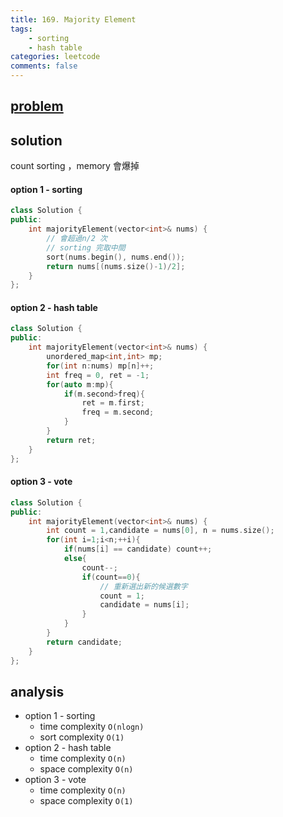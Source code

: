 ```yaml
---
title: 169. Majority Element
tags:  
    - sorting
    - hash table
categories: leetcode
comments: false
---
```



## [problem](https://leetcode.com/problems/majority-element/)

## solution 
count sorting ，memory 會爆掉

#### option 1 - sorting
```c++
class Solution {
public:
    int majorityElement(vector<int>& nums) {
        // 會超過n/2 次
        // sorting 完取中間
        sort(nums.begin(), nums.end());
        return nums[(nums.size()-1)/2];
    }
};
```
#### option 2 - hash table
```c++
class Solution {
public:
    int majorityElement(vector<int>& nums) {
        unordered_map<int,int> mp;
        for(int n:nums) mp[n]++;
        int freq = 0, ret = -1;
        for(auto m:mp){
            if(m.second>freq){
                ret = m.first;
                freq = m.second;
            }
        }
        return ret;
    }
};
```

#### option 3 - vote
```c++
class Solution {
public:
    int majorityElement(vector<int>& nums) {
        int count = 1,candidate = nums[0], n = nums.size();
        for(int i=1;i<n;++i){
            if(nums[i] == candidate) count++;
            else{
                count--;
                if(count==0){
                    // 重新選出新的候選數字
                    count = 1;
                    candidate = nums[i];
                }
            }
        }
        return candidate;
    }
};
```


## analysis
- option 1 - sorting
    - time complexity `O(nlogn)`
    - sort complexity `O(1)`
- option 2 - hash table
    - time complexity `O(n)`
    - space complexity `O(n)`
- option 3 - vote
    - time complexity `O(n)`
    - space complexity `O(1)`
